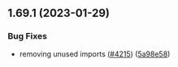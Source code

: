 ## 1.69.1 (2023-01-29)


### Bug Fixes

* removing unused imports ([#4215](https://github.com/EddieHubCommunity/LinkFree/issues/4215)) ([5a98e58](https://github.com/EddieHubCommunity/LinkFree/commit/5a98e58517c919ae42bbfecf5fc28ac25d4bad96))

